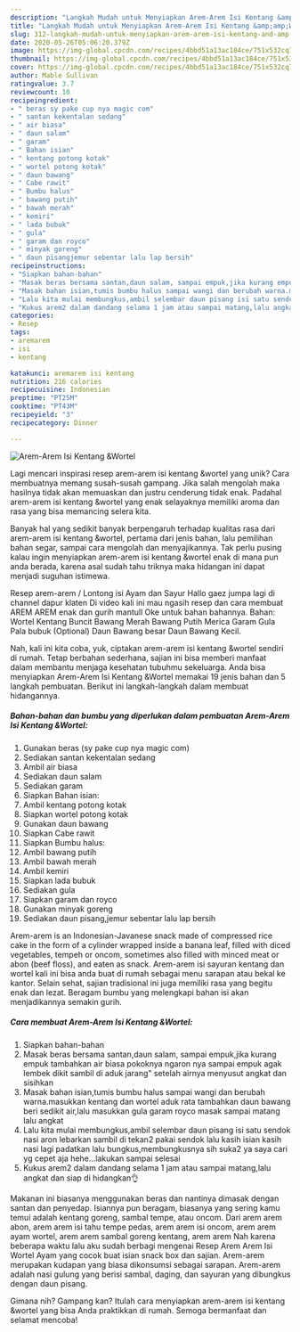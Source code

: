 ```yaml
---
description: "Langkah Mudah untuk Menyiapkan Arem-Arem Isi Kentang &amp;amp;Wortel, Sempurna"
title: "Langkah Mudah untuk Menyiapkan Arem-Arem Isi Kentang &amp;amp;Wortel, Sempurna"
slug: 312-langkah-mudah-untuk-menyiapkan-arem-arem-isi-kentang-and-amp-wortel-sempurna
date: 2020-05-26T05:06:20.379Z
image: https://img-global.cpcdn.com/recipes/4bbd51a13ac184ce/751x532cq70/arem-arem-isi-kentang-wortel-foto-resep-utama.jpg
thumbnail: https://img-global.cpcdn.com/recipes/4bbd51a13ac184ce/751x532cq70/arem-arem-isi-kentang-wortel-foto-resep-utama.jpg
cover: https://img-global.cpcdn.com/recipes/4bbd51a13ac184ce/751x532cq70/arem-arem-isi-kentang-wortel-foto-resep-utama.jpg
author: Mable Sullivan
ratingvalue: 3.7
reviewcount: 10
recipeingredient:
- " beras sy pake cup nya magic com"
- " santan kekentalan sedang"
- " air biasa"
- " daun salam"
- " garam"
- " Bahan isian"
- " kentang potong kotak"
- " wortel potong kotak"
- " daun bawang"
- " Cabe rawit"
- " Bumbu halus"
- " bawang putih"
- " bawah merah"
- " kemiri"
- " lada bubuk"
- " gula"
- " garam dan royco"
- " minyak goreng"
- " daun pisangjemur sebentar lalu lap bersih"
recipeinstructions:
- "Siapkan bahan-bahan"
- "Masak beras bersama santan,daun salam, sampai empuk,jika kurang empuk tambahkan air biasa pokoknya ngaron nya sampai empuk agak lembek dikit sambil di aduk jarang&#34; setelah airnya menyusut angkat dan sisihkan"
- "Masak bahan isian,tumis bumbu halus sampai wangi dan berubah warna.masukkan kentang dan wortel aduk rata tambahkan daun bawang beri sedikit air,lalu masukkan gula garam royco masak sampai matang lalu angkat"
- "Lalu kita mulai membungkus,ambil selembar daun pisang isi satu sendok nasi aron lebarkan sambil di tekan2 pakai sendok lalu kasih isian kasih nasi lagi padatkan lalu bungkus,membungkusnya sih suka2 ya saya cari yg cepet aja hehe...lakukan sampai selesai"
- "Kukus arem2 dalam dandang selama 1 jam atau sampai matang,lalu angkat dan siap di hidangkan👌"
categories:
- Resep
tags:
- aremarem
- isi
- kentang

katakunci: aremarem isi kentang 
nutrition: 216 calories
recipecuisine: Indonesian
preptime: "PT25M"
cooktime: "PT43M"
recipeyield: "3"
recipecategory: Dinner

---
```



![Arem-Arem Isi Kentang &amp;Wortel](https://img-global.cpcdn.com/recipes/4bbd51a13ac184ce/751x532cq70/arem-arem-isi-kentang-wortel-foto-resep-utama.jpg)

Lagi mencari inspirasi resep arem-arem isi kentang &amp;wortel yang unik? Cara membuatnya memang susah-susah gampang. Jika salah mengolah maka hasilnya tidak akan memuaskan dan justru cenderung tidak enak. Padahal arem-arem isi kentang &amp;wortel yang enak selayaknya memiliki aroma dan rasa yang bisa memancing selera kita.

Banyak hal yang sedikit banyak berpengaruh terhadap kualitas rasa dari arem-arem isi kentang &amp;wortel, pertama dari jenis bahan, lalu pemilihan bahan segar, sampai cara mengolah dan menyajikannya. Tak perlu pusing kalau ingin menyiapkan arem-arem isi kentang &amp;wortel enak di mana pun anda berada, karena asal sudah tahu triknya maka hidangan ini dapat menjadi suguhan istimewa.

Resep arem-arem / Lontong isi Ayam dan Sayur Hallo gaez jumpa lagi di channel dapur klaten Di video kali ini mau ngasih resep dan cara membuat AREM AREM enak dan gurih mantull Oke untuk bahan bahannya. Bahan: Wortel Kentang Buncit Bawang Merah Bawang Putih Merica Garam Gula Pala bubuk (Optional) Daun Bawang besar Daun Bawang Kecil.


Nah, kali ini kita coba, yuk, ciptakan arem-arem isi kentang &amp;wortel sendiri di rumah. Tetap berbahan sederhana, sajian ini bisa memberi manfaat dalam membantu menjaga kesehatan tubuhmu sekeluarga. Anda bisa menyiapkan Arem-Arem Isi Kentang &amp;Wortel memakai 19 jenis bahan dan 5 langkah pembuatan. Berikut ini langkah-langkah dalam membuat hidangannya.

<!--inarticleads1-->

##### Bahan-bahan dan bumbu yang diperlukan dalam pembuatan Arem-Arem Isi Kentang &amp;Wortel:

1. Gunakan  beras (sy pake cup nya magic com)
1. Sediakan  santan kekentalan sedang
1. Ambil  air biasa
1. Sediakan  daun salam
1. Sediakan  garam
1. Siapkan  Bahan isian:
1. Ambil  kentang potong kotak
1. Siapkan  wortel potong kotak
1. Gunakan  daun bawang
1. Siapkan  Cabe rawit
1. Siapkan  Bumbu halus:
1. Ambil  bawang putih
1. Ambil  bawah merah
1. Ambil  kemiri
1. Siapkan  lada bubuk
1. Sediakan  gula
1. Siapkan  garam dan royco
1. Gunakan  minyak goreng
1. Sediakan  daun pisang,jemur sebentar lalu lap bersih


Arem-arem is an Indonesian-Javanese snack made of compressed rice cake in the form of a cylinder wrapped inside a banana leaf, filled with diced vegetables, tempeh or oncom, sometimes also filled with minced meat or abon (beef floss), and eaten as snack. Arem-arem isi sayuran kentang dan wortel kali ini bisa anda buat di rumah sebagai menu sarapan atau bekal ke kantor. Selain sehat, sajian tradisional ini juga memiliki rasa yang begitu enak dan lezat. Beragam bumbu yang melengkapi bahan isi akan menjadikannya semakin gurih. 

<!--inarticleads2-->

##### Cara membuat Arem-Arem Isi Kentang &amp;Wortel:

1. Siapkan bahan-bahan
1. Masak beras bersama santan,daun salam, sampai empuk,jika kurang empuk tambahkan air biasa pokoknya ngaron nya sampai empuk agak lembek dikit sambil di aduk jarang&#34; setelah airnya menyusut angkat dan sisihkan
1. Masak bahan isian,tumis bumbu halus sampai wangi dan berubah warna.masukkan kentang dan wortel aduk rata tambahkan daun bawang beri sedikit air,lalu masukkan gula garam royco masak sampai matang lalu angkat
1. Lalu kita mulai membungkus,ambil selembar daun pisang isi satu sendok nasi aron lebarkan sambil di tekan2 pakai sendok lalu kasih isian kasih nasi lagi padatkan lalu bungkus,membungkusnya sih suka2 ya saya cari yg cepet aja hehe...lakukan sampai selesai
1. Kukus arem2 dalam dandang selama 1 jam atau sampai matang,lalu angkat dan siap di hidangkan👌


Makanan ini biasanya menggunakan beras dan nantinya dimasak dengan santan dan penyedap. Isiannya pun beragam, biasanya yang sering kamu temui adalah kentang goreng, sambal tempe, atau oncom. Dari arem arem abon, arem arem isi tahu tempe pedas, arem arem isi oncom, arem arem ayam wortel, arem arem sambal goreng kentang, arem arem Nah karena beberapa waktu lalu aku sudah berbagi mengenai Resep Arem Arem Isi Wortel Ayam yang cocok buat isian snack box dan sajian. Arem-arem merupakan kudapan yang biasa dikonsumsi sebagai sarapan. Arem-arem adalah nasi gulung yang berisi sambal, daging, dan sayuran yang dibungkus dengan daun pisang. 

Gimana nih? Gampang kan? Itulah cara menyiapkan arem-arem isi kentang &amp;wortel yang bisa Anda praktikkan di rumah. Semoga bermanfaat dan selamat mencoba!
